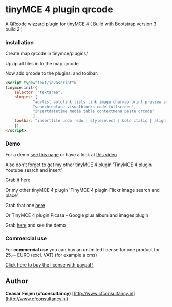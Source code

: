 tinyMCE 4 plugin qrcode
======================

A QRcode wizzard plugin for tinyMCE 4 ( Build with Bootstrap version 3 build 2 )

### installation

Create map qrcode in tinymce/plugins/

Upzip all files in to the map qrcode

Now add qrcode to the plugins: and toolbar:

```html
<script type="text/javascript">
tinymce.init({
	selector: "textarea",
	plugins: [
			"advlist autolink lists link image charmap print preview anchor",
			"searchreplace visualblocks code fullscreen",
			"insertdatetime media table contextmenu paste qrcode"
			],
	toolbar: "insertfile undo redo | styleselect | bold italic | alignleft aligncenter alignright alignjustify | bullist numlist outdent indent | link image qrcode"
	});
</script>
```

### Demo

For a demo <a href="http://www.cfcms.nl/tinymce-youtube/index.html#demo">see this page</a> or have a look at <a href="http://www.youtube.com/watch?v=Kps3Q081nQc">this video</a>

Also don't forget to get my other tinyMCE 4 plugin 'TinyMCE 4 plugin Youtube search and insert'

Grab it <a href="http://codecanyon.net/item/tinymce-4-plugin-youtube-search-and-insert/5495575?ref=ceasar">here</a>

Or my other tinyMCE 4 plugin 'TinyMCE 4 plugin Flickr image search and place'

Grab that one <a href="http://codecanyon.net/item/tinymce-4-plugin-flickr-image-search-and-place/5703888?ref=ceasar">here</a>

Or TinyMCE 4 plugin Picasa - Google plus album and images plugin

Grab <a href="http://codecanyon.net/item/tinymce-4-plugin-picasagoogle-plus-images/5775497?ref=ceasar">here</a> and see the demo

### Commercial use

For <b>commercial use</b> you can buy an unlimited license for one product for 25,-- EURO (excl. VAT) (for example a cms)

<a href="https://www.paypal.com/cgi-bin/webscr?cmd=_s-xclick&hosted_button_id=UP9CAH952MAFA">Click here to buy the license with paypal !</a>

## Author
**Ceasar Feijen (cfconsultancy)**
[http://www.cfconsultancy.nl](http://www.cfconsultancy.nl)